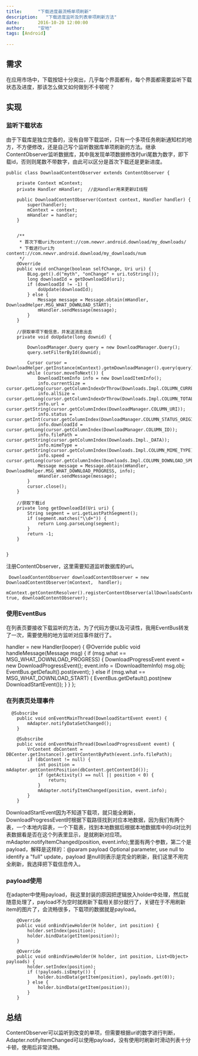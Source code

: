```yaml
---
title:      "下载进度最流畅单项刷新"
description:   "下载进度监听及列表单项刷新方法"
date:       2016-10-20 12:00:00
author:     "安地"
tags: [Android]
    
---
```


## 需求

在应用市场中，下载按钮十分突出，几乎每个界面都有，每个界面都需要监听下载状态及进度，那该怎么做又如何做到不卡顿呢？

## 实现

### 监听下载状态

由于下载库是独立完备的，没有自带下载监听，只有一个多项任务刷新通知栏的地方，不方便修改，还是自己写个监听数据库单项刷新的方法。继承ContentObserver监听数据库，其中我发现单项数据修改时uri尾数为数字，即下载id，否则则尾数不带数字，由此可以区分是首次下载还是更新进度。

    public class DownloadContentObserver extends ContentObserver {
    
        private Context mContext;
        private Handler mHandler;  //此Handler用来更新UI线程
    
        public DownloadContentObserver(Context context, Handler handler) {
            super(handler);
            mContext = context;
            mHandler = handler;
        }
    
    
        /**
         * 首次下载uri为content://com.newvr.android.download/my_downloads/
         * 下载进行uri为content://com.newvr.android.download/my_downloads/num
         */
        @Override
        public void onChange(boolean selfChange, Uri uri) {
            BLog.get().d("myth", "onChange" + uri.toString());
            long downloadId = getDownloadId(uri);
            if (downloadId != -1) {
                doUpdate(downloadId);
            } else {
                Message message = Message.obtain(mHandler, DownloadHelper.MSG_WHAT_DOWNLOAD_START);
                mHandler.sendMessage(message);
            }
        }
        
        //获取单项下载信息，并发送消息出去
        private void doUpdate(long downid) {
    
            DownloadManager.Query query = new DownloadManager.Query();
            query.setFilterById(downid);
    
            Cursor cursor = DownloadHelper.getInstance(mContext).getmDownloadManager().query(query);
            while (cursor.moveToNext()) {
                DownloadItemInfo info = new DownloadItemInfo();
                info.currentSize = cursor.getLong(cursor.getColumnIndexOrThrow(Downloads.Impl.COLUMN_CURRENT_BYTES));
                info.allSize = cursor.getLong(cursor.getColumnIndexOrThrow(Downloads.Impl.COLUMN_TOTAL_BYTES));
                info.url = cursor.getString(cursor.getColumnIndex(DownloadManager.COLUMN_URI));
                info.status = cursor.getInt(cursor.getColumnIndex(DownloadManager.COLUMN_STATUS_ORIGINAL));
                info.downloadId = cursor.getLong(cursor.getColumnIndex(DownloadManager.COLUMN_ID));
                info.filePath = cursor.getString(cursor.getColumnIndex(Downloads.Impl._DATA));
                info.mimeType = cursor.getString(cursor.getColumnIndex(Downloads.Impl.COLUMN_MIME_TYPE));
                info.speed = cursor.getLong(cursor.getColumnIndex(Downloads.Impl.COLUMN_DOWNLOAD_SPEED));
                Message message = Message.obtain(mHandler, DownloadHelper.MSG_WHAT_DOWNLOAD_PROGRESS, info);
                mHandler.sendMessage(message);
            }
            cursor.close();
        }
        
        //获取下载id
        private long getDownloadId(Uri uri) {
            String segment = uri.getLastPathSegment();
            if (segment.matches("\\d+")) {
                return Long.parseLong(segment);
            }
            return -1;
        }
    
    
    } 

注册ContentObserver，这里需要知道监听数据库的uri。
     
     DownloadContentObserver downloadContentObserver = new DownloadContentObserver(mContext,  handler);
     mContext.getContentResolver().registerContentObserver(allDownloadsContentUri, true, downloadContentObserver);

### 使用EventBus

在列表页要接收下载监听的方法，为了代码方便以及可读性，我用EventBus转发了一次，需要使用的地方监听对应事件就行了。

   handler = new Handler(looper) {
            @Override
            public void handleMessage(Message msg) {
                if (msg.what == MSG_WHAT_DOWNLOAD_PROGRESS) {
                    DownloadProgressEvent event = new DownloadProgressEvent();
                    event.info = (DownloadItemInfo) msg.obj;
                    EventBus.getDefault().post(event);
                } else if (msg.what == MSG_WHAT_DOWNLOAD_START) {
                    EventBus.getDefault().post(new DownloadStartEvent());
                }
            }
        };

### 在列表页处理事件

      @Subscribe
        public void onEventMainThread(DownloadStartEvent event) {
            mAdapter.notifyDataSetChanged();
        }
    
        @Subscribe
        public void onEventMainThread(DownloadProgressEvent event) {
            VrContent dbContent = DBCenter.getInstance().getVrContentByPath(event.info.filePath);
            if (dbContent != null) {
                int position = mAdapter.getContentPosition(dbContent.getContentId());
                if (getActivity() == null || position < 0) {
                    return;
                }
                mAdapter.notifyItemChanged(position, event.info);
            }
        }
        
 DownloadStartEvent因为不知道下载项，就只能全刷新，DownloadProgressEvent时根据下载路径找到对应本地数据，因为我们有两个表，一个本地内容表，一个下载表，找到本地数据后根据本地数据库中的id对比列表数据看是否在这个列表里显示，是就刷新对应项。
 mAdapter.notifyItemChanged(position, event.info);里面有两个参数，第二个是payload，解释是这样的：@param payload Optional parameter, use null to identify a "full" update，payload 是null则表示是完全的刷新，我们这里不用完全刷新，我选择把下载信息传入。
 
### payload使用
 
 在adapter中使用payload，我这里封装的原因把逻辑放入holder中处理，然后就随意处理了，payload不为空时就刷新下载相关部分就行了，关键在于不用刷新item的图片了，会流畅很多，下载项的数据就是payload。
 
        @Override
        public void onBindViewHolder(H holder, int position) {
            holder.setIndex(position);
            holder.bindData(getItem(position));
        }
    
        @Override
        public void onBindViewHolder(H holder, int position, List<Object> payloads) {
            holder.setIndex(position);
            if (!payloads.isEmpty()) {
                holder.bindData(getItem(position), payloads.get(0));
            } else {
                holder.bindData(getItem(position));
            }
        }
 
 


## 总结

ContentObserver可以监听到改变的单项，但需要根据uri的数字进行判断，Adapter.notifyItemChanged可以使用payload，没有使用时刷新时滑动列表十分卡顿，使用后非常流畅。